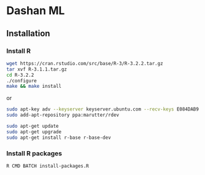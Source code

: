 Dashan ML
==========
Installation
---------------
### Install R
```bash
wget https://cran.rstudio.com/src/base/R-3/R-3.2.2.tar.gz
tar xvf R-3.1.1.tar.gz
cd R-3.2.2
./configure
make && make install
```
or
```bash
sudo apt-key adv --keyserver keyserver.ubuntu.com --recv-keys E084DAB9
sudo add-apt-repository ppa:marutter/rdev

sudo apt-get update
sudo apt-get upgrade
sudo apt-get install r-base r-base-dev
```

### Install R packages
```bash
R CMD BATCH install-packages.R
```